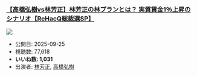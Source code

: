 ### [【高橋弘樹vs林芳正】林芳正の林プランとは？ 実質賃金1％上昇のシナリオ【ReHacQ総裁選SP】](https://www.youtube.com/watch?v=WZ9a45-QMiU)
[![](https://img.youtube.com/vi/WZ9a45-QMiU/sddefault.jpg)](https://www.youtube.com/watch?v=WZ9a45-QMiU)
-   公開日: 2025-09-25
-   視聴数: 77,618
-   **いいね数: 1,031**
-   出演者: [林芳正](/rehacq_fan/people/林芳正 "wikilink"), [高橋弘樹](/rehacq_fan/people/高橋弘樹 "wikilink")
